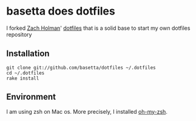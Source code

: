 # basetta does dotfiles                 

I forked [Zach Holman](https://github.com/holman)' [dotfiles](https://github.com/holman/dotfiles) 
that is a solid base to start my own dotfiles repository 

## Installation

```
git clone git://github.com/basetta/dotfiles ~/.dotfiles
cd ~/.dotfiles
rake install
```

## Environment

I am using zsh on Mac os. More precisely, I installed [oh-my-zsh](https://github.com/robbyrussell/oh-my-zsh).